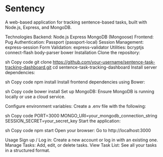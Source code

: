 # Sentency

A web-based application for tracking sentence-based tasks, built with Node.js, Express, and MongoDB.

Technologies
Backend:
Node.js
Express
MongoDB (Mongoose)
Frontend:
Pug
Authentication:
Passport (passport-local)
Session Management:
express-session
Form Validation:
express-validator
Utilities:
bcryptjs
connect-flash
body-parser
bower
Installation
Clone the repository:

sh
Copy code
git clone https://github.com/your-username/sentence-task-tracking-dashboard.git
cd sentence-task-tracking-dashboard
Install server dependencies:

sh
Copy code
npm install
Install frontend dependencies using Bower:

sh
Copy code
bower install
Set up MongoDB: Ensure MongoDB is running locally or use a cloud service.

Configure environment variables: Create a .env file with the following:

sh
Copy code
PORT=3000
MONGO_URI=your_mongodb_connection_string
SESSION_SECRET=your_secret_key
Start the application:

sh
Copy code
npm start
Open your browser: Go to http://localhost:3000

Usage
Sign up / Log in: Create a new account or log in with an existing one.
Manage Tasks: Add, edit, or delete tasks.
View Task List: See all your tasks in a structured format.
